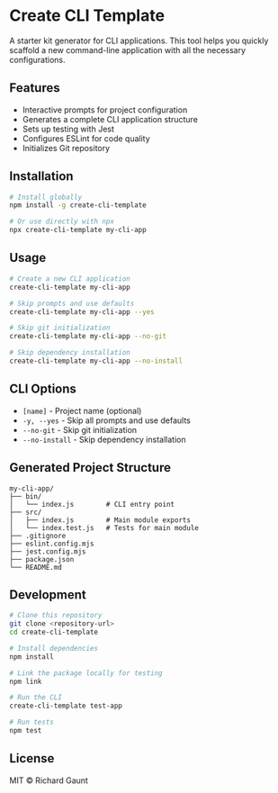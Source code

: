 # Create CLI Template

A starter kit generator for CLI applications. This tool helps you quickly scaffold a new command-line application with all the necessary configurations.

## Features

- Interactive prompts for project configuration
- Generates a complete CLI application structure
- Sets up testing with Jest
- Configures ESLint for code quality
- Initializes Git repository

## Installation

```bash
# Install globally
npm install -g create-cli-template

# Or use directly with npx
npx create-cli-template my-cli-app
```

## Usage

```bash
# Create a new CLI application
create-cli-template my-cli-app

# Skip prompts and use defaults
create-cli-template my-cli-app --yes

# Skip git initialization
create-cli-template my-cli-app --no-git

# Skip dependency installation
create-cli-template my-cli-app --no-install
```

## CLI Options

- `[name]` - Project name (optional)
- `-y, --yes` - Skip all prompts and use defaults
- `--no-git` - Skip git initialization
- `--no-install` - Skip dependency installation

## Generated Project Structure

```
my-cli-app/
├── bin/
│   └── index.js        # CLI entry point
├── src/
│   ├── index.js        # Main module exports
│   └── index.test.js   # Tests for main module
├── .gitignore
├── eslint.config.mjs
├── jest.config.mjs
├── package.json
└── README.md
```

## Development

```bash
# Clone this repository
git clone <repository-url>
cd create-cli-template

# Install dependencies
npm install

# Link the package locally for testing
npm link

# Run the CLI
create-cli-template test-app

# Run tests
npm test
```

## License

MIT © Richard Gaunt